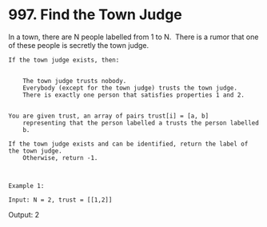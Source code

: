 # 997. Find the Town Judge

In a town, there are N people labelled from 1 to
        N.  There is a rumor that one of these people is secretly the town judge.
    

    If the town judge exists, then:

    
        The town judge trusts nobody.
        Everybody (except for the town judge) trusts the town judge.
        There is exactly one person that satisfies properties 1 and 2.
    

    You are given trust, an array of pairs trust[i] = [a, b]
        representing that the person labelled a trusts the person labelled
        b.

    If the town judge exists and can be identified, return the label of the town judge. 
        Otherwise, return -1.

     

    Example 1:

    Input: N = 2, trust = [[1,2]]
Output: 2